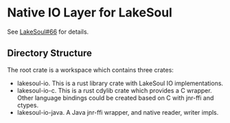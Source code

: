 <!--
SPDX-FileCopyrightText: 2023 LakeSoul Contributors

SPDX-License-Identifier: Apache-2.0
-->

# Native IO Layer for LakeSoul
See [LakeSoul#66](https://github.com/lakesoul-io/LakeSoul/issues/66) for details.

## Directory Structure
The root crate is a workspace which contains three crates:
- lakesoul-io. This is a rust library crate with LakeSoul IO implementations.
- lakesoul-io-c. This is a rust cdylib crate which provides a C wrapper. Other language bindings could be created based on C with jnr-ffi and ctypes.
- lakesoul-io-java. A Java jnr-ffi wrapper, and native reader, writer impls.